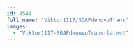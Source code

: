 ```yaml
---
id: 4544
full_name: "Viktor1117/SOAPdenovoTrans"
images: 
  - "Viktor1117-SOAPdenovoTrans-latest"
---
```

